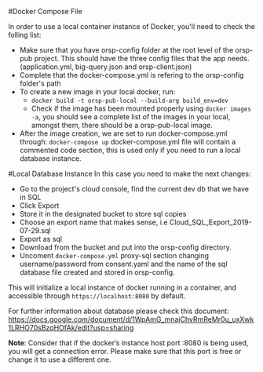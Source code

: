 #Docker Compose File

In order to use a local container instance of Docker, you'll need to check the folling list:

- Make sure that you have orsp-config folder at the root level of the orsp-pub project. 
This should have the three config files that the app needs. (application.yml, big-query.json and orsp-client.json)
- Complete that the docker-compose.yml is refering to the orsp-config  folder's path
- To create a new image in your local docker, run: 
  - `docker build -t orsp-pub-local --build-arg build_env=dev` 
  - Check if the image has been mounted properly using `docker images -a`, you should see a complete
  list of the images in your local, amongst them, there should be a orsp-pub-local image.
- After the image creation, we are set to run docker-compose.yml through: `docker-compose up`
  docker-compose.yml file will contain a commented code section, this is used only if you need to run a local database 
  instance. 

#Local Database Instance
In this case you need to make the next changes: 
- Go to the project's cloud console, find the current dev db that we have in SQL
- Click Export
- Store it in the designated bucket to store sql copies
- Choose an export name that makes sense, i.e Cloud_SQL_Export_2019-07-29.sql
- Export as sql
- Download from the bucket and put into the orsp-config directory.
- Uncoment `docker-compose.yml` proxy-sql section changing username/password from consent.yaml and the name of the 
  sql database file created and stored in orsp-config.
   
This will initialize a local instance of docker running in a container, and accessible through `https://localhost:8080` 
by default.

For further information about database please check this document:
https://docs.google.com/document/d/1WpAmG_mnajChvRmReMr0u_uxXwk1LRHO70sBzqHOfAk/edit?usp=sharing

**Note**:
Consider that if the docker’s instance host port :8080 is being used, you will get a connection error. 
Please make sure that this port is free or change it to use a different one.
 